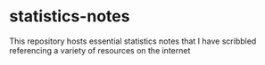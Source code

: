 # statistics-notes
This repository hosts essential statistics notes that I have scribbled referencing a variety of resources on the internet
